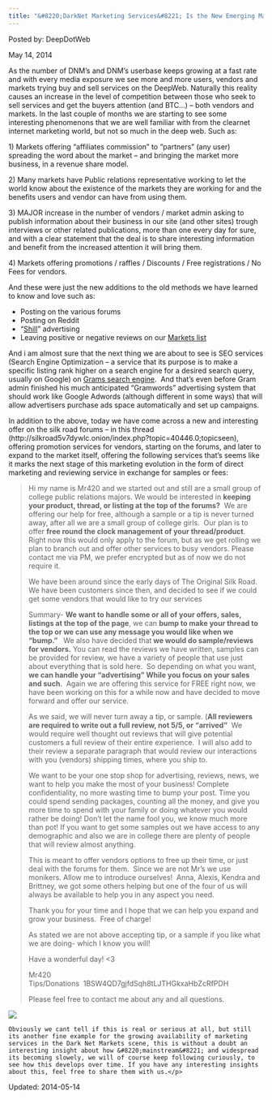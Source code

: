 ```yaml
---
title: "&#8220;DarkNet Marketing Services&#8221; Is the New Emerging Market?"
---
```


Posted by: DeepDotWeb

<span>May 14, 2014</span>
    

<p>As the number of DNM&#8217;s and DNM&#8217;s userbase keeps growing at a fast rate and with every media exposure we see more and more users, vendors and markets trying buy and sell services on the DeepWeb. Naturally this reality causes an increase in the level of competition between those who seek to sell services and get the buyers attention (and BTC&#8230;) &#8211; both vendors and markets. In the last couple of months we are starting to see some interesting phenomenons that we are well familiar with from the clearnet internet marketing world, but not so much in the deep web. Such as:</p>
<p>1) Markets offering &#8220;affiliates commission&#8221; to &#8220;partners&#8221; (any user) spreading the word about the market &#8211; and bringing the market more business, in a revenue share model.</p>
<p>2) Many markets have Public relations representative working to let the world know about the existence of the markets they are working for and the benefits users and vendor can have from using them.</p>
<p>3) MAJOR increase in the number of vendors / market admin asking to publish information about their business in our site (and other sites) trough interviews or other related publications, more than one every day for sure, and with a clear statement that the deal is to share interesting information and benefit from the increased attention it will bring them.</p>
<p>4) Markets offering promotions / raffles / Discounts / Free registrations / No Fees for vendors.</p>
<p>And these were just the new additions to the old methods we have learned to know and love such as:</p>
<ul>
<li>Posting on the various forums</li>
<li>Posting on Reddit</li>
<li>&#8220;<a href="https://gir.pub/deepdotweb/2014/03/02/deepdotwebs-darknet-dictionary/">Shill</a>&#8221; advertising</li>
<li>Leaving positive or negative reviews on our <a href="https://gir.pub/deepdotweb/2013/10/28/updated-llist-of-hidden-marketplaces-tor-i2p/">Markets list</a></li>
</ul>
<p>And i am almost sure that the next thing we are about to see is SEO services (Search Engine Optimization &#8211; a service that its purpose is to make a specific listing rank higher on a search engine for a desired search query, usually on Google) on <a href="https://gir.pub/deepdotweb/2014/05/03/interview-with-grams-search-engine-admin-exciting-features-ahead/">Grams search engine</a>.  And that&#8217;s even before Gram admin finished his much anticipated &#8220;Gramwords&#8221; advertising system that should work like Google Adwords (although different in some ways) that will allow advertisers purchase ads space automatically and set up campaigns.</p>
<p>In addition to the above, today we have come across a new and interesting offer on the silk road forums &#8211; in this thread (http://silkroad5v7dywlc.onion/index.php?topic=40446.0;topicseen), offering promotion services for vendors, starting on the forums, and later to expand to the market itself, offering the following services that&#8217;s seems like it marks the next stage of this marketing evolution in the form of direct marketing and reviewing service in exchange for samples or fees:</p>
<blockquote><p>Hi my name is Mr420 and we started out and still are a small group of college public relations majors. We would be interested in <strong>keeping your product, thread, or listing at the top of the forums?</strong>  We are offering our help for free, although a sample or a tip is never turned away, after all we are a small group of college girls.  Our plan is to offer <strong>free round the clock management of your thread/product</strong>. Right now this would only apply to the forum, but as we get rolling we plan to branch out and offer other services to busy vendors. Please contact me via PM, we prefer encrypted but as of now we do not require it.</p>
<p>We have been around since the early days of The Original Silk Road.  We have been customers since then, and decided to see if we could get some vendors that would like to try our services</p>
<p>Summary- <strong>We want to handle some or all of your offers, sales, listings at the top of the page</strong>, we can <strong>bump to make your thread to the top or we can use any message you would like when we &#8220;bump.&#8221; </strong>  We also have decided that<strong> we would do sample/reviews for vendors.</strong> You can read the reviews we have written, samples can be provided for review, we have a variety of people that use just about everything that is sold here.  So depending on what you want, <strong>we can handle your &#8220;advertising&#8221; While you focus on your sales and such</strong>.  Again we are offering this service for FREE right now, we have been working on this for a while now and have decided to move forward and offer our service.</p>
<p>As we said, we will never turn away a tip, or sample. (<strong>All reviewers are required to write out a full review, not 5/5, or &#8220;arrived&#8221;</strong>  We would require well thought out reviews that will give potential customers a full review of their entire experience.  I will also add to their review a separate paragraph that would review our interactions with you (vendors) shipping times, where you ship to.</p>
<p>We want to be your one stop shop for advertising, reviews, news, we want to help you make the most of your business! Complete confidentiality, no more wasting time to bump your post. Time you could spend sending packages, counting all the money, and give you more time to spend with your family or doing whatever you would rather be doing! Don&#8217;t let the name fool you, we know much more than pot! If you want to get some samples out we have access to any demographic and also we are in college there are plenty of people that will review almost anything.</p>
<p>This is meant to offer vendors options to free up their time, or just deal with the forums for them.  Since we are not Mr&#8217;s we use monikers. Allow me to introduce ourselves!  Anna, Alexis, Kendra and Brittney, we got some others helping but one of the four of us will always be available to help you in any aspect you need.</p>
<p>Thank you for your time and I hope that we can help you expand and grow your business.  Free of charge!</p>
<p>As stated we are not above accepting tip, or a sample if you like what we are doing- which I know you will!</p>
<p>Have a wonderful day! &lt;3</p>
<p>Mr420<br/>
    Tips/Donations  1BSW4QD7gjfdSqh8tLJTHGkxaHbZcRfPDH</p>
<p>Please feel free to contact me about any and all questions.</p></blockquote>
<img src="https://gir.pub/deepdotweb/imgs/2014/05/marketing.png" />

    Obviously we cant tell if this is real or serious at all, but still its another fine example for the growing availability of marketing services in the Dark Net Markets scene, this is without a doubt an interesting insight about how &#8220;mainstream&#8221; and widespread its becoming slowely, we will of course keep following curiously, to see how this develops over time. If you have any interesting insights about this, feel free to share them with us.</p>

Updated: 2014-05-14
    
